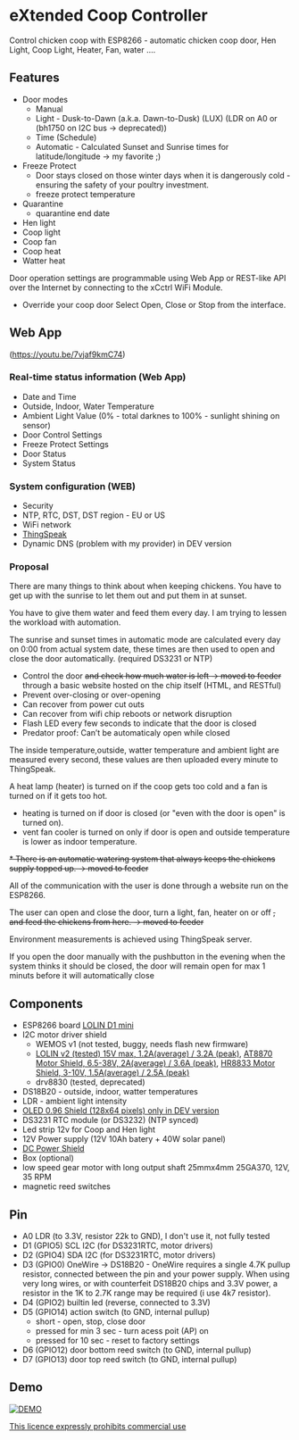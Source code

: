 # eXtended Coop Controller
Control chicken coop with ESP8266 - automatic chicken coop door, Hen Light, Coop Light, Heater, Fan, water .... 

## Features
- Door modes
	- Manual
	- Light - Dusk-to-Dawn (a.k.a. Dawn-to-Dusk) (LUX) (LDR on A0 or (bh1750 on I2C bus -> deprecated))
	- Time (Schedule)
	- Automatic - Calculated Sunset and Sunrise times for latitude/longitude -> my favorite ;)
- Freeze Protect
	- Door stays closed on those winter days when it is dangerously cold - ensuring the safety of your poultry investment.
	- freeze protect temperature
- Quarantine
	- quarantine end date
- Hen light
- Coop light
- Coop fan
- Coop heat
- Watter heat

Door operation settings are programmable using Web App or REST-like API over the Internet by connecting to the xCctrl WiFi Module.
- Override your coop door Select Open, Close or Stop from the interface.

## Web App

(https://youtu.be/7vjaf9kmC74)

### Real-time status information (Web App)
 - Date and Time
 - Outside, Indoor, Water Temperature
 - Ambient Light Value (0% - total darknes to 100% - sunlight shining on sensor)
 - Door Control Settings
 - Freeze Protect Settings
 - Door Status
 - System Status
 
### System configuration (WEB) 
 - Security
 - NTP, RTC, DST, DST region - EU or US
 - WiFi network
 - [ThingSpeak](https://thingspeak.com/channels/636967)
 - Dynamic DNS (problem with my provider) in DEV version
 
### Proposal
There are many things to think about when keeping chickens. You have to get up with the sunrise to let them out and put them in at sunset. 

You have to give them water and feed them every day. I am trying to lessen the workload with automation.

The sunrise and sunset times in automatic mode are calculated every day on 0:00 from actual system date, these times are then used to open and close the door automatically. (required DS3231 or NTP)

- Control the door ~~and check how much water is left -> moved to feeder~~ through a basic website hosted on the chip itself (HTML, and RESTful)
- Prevent over-closing or over-opening
- Can recover from power cut outs
- Can recover from wifi chip reboots or network disruption
- Flash LED every few seconds to indicate that the door is closed
- Predator proof: Can’t be automaticaly open while closed

The inside temperature,outside, watter temperature and ambient light are measured every second, these values are then uploaded every minute to ThingSpeak.  

A heat lamp (heater) is turned on if the coop gets too cold and a fan is turned on if it gets too hot.
 - heating is turned on if door is closed (or "even with the door is open" is turned on).
 - vent fan cooler is turned on only if door is open and outside temperature is lower as indoor temperature.

~~* There is an automatic watering system that always keeps the chickens supply topped up. -> moved to feeder~~

All of the communication with the user is done through a website run on the ESP8266.
 
The user can open and close the door, turn a light, fan, heater on or off ~~, and feed the chickens from here. -> moved to feeder~~

Environment measurements is achieved using ThingSpeak server.

If you open the door manually with the pushbutton in the evening when the system thinks it should be closed, the door will remain open for max 1 minuts before it will automatically close


## Components
- ESP8266 board [LOLIN D1 mini](https://www.wemos.cc/en/latest/d1/d1_mini.html)
- I2C motor driver shield
	- WEMOS v1 (not tested, buggy, needs flash new firmware)
	- [LOLIN v2 (tested) 15V max, 1.2A(average) / 3.2A (peak)](https://www.wemos.cc/en/latest/d1_mini_shield/motor.html), [AT8870 Motor Shield, 6.5-38V, 2A(average) / 3.6A (peak)](https://www.wemos.cc/en/latest/d1_mini_shield/at8870_motor.html), [HR8833 Motor Shield, 3-10V, 1.5A(average) / 2.5A (peak)](https://www.wemos.cc/en/latest/d1_mini_shield/hr8833_motor.html)
	- drv8830 (tested, deprecated)
- DS18B20 - outside, indoor, watter temperatures
- LDR - ambient light intensity
- [OLED 0.96 Shield (128x64 pixels) only in DEV version](https://www.wemos.cc/en/latest/d1_mini_shield/oled_0_96.html)
- DS3231 RTC module (or DS3232) (NTP synced)
- Led strip 12v for Coop and Hen light
- 12V Power supply (12V 10Ah batery + 40W solar panel)
- [DC Power Shield](https://www.wemos.cc/en/latest/d1_mini_shield/dc_power.html)
- Box (optional) 
- low speed gear motor with long output shaft 25mmx4mm 25GA370, 12V, 35 RPM
- magnetic reed switches

## Pin
- A0	LDR (to 3.3V, resistor 22k to GND), I don't use it, not fully tested
- D1 (GPIO5)	SCL I2C (for DS3231RTC, motor drivers)
- D2 (GPIO4)	SDA I2C (for DS3231RTC, motor drivers)
- D3 (GPIO0)	OneWire -> DS18B20 - OneWire requires a single 4.7K pullup resistor, connected between the pin and your power supply. When using very long wires, or with counterfeit DS18B20 chips and 3.3V power, a resistor in the 1K to 2.7K range may be required (i use 4k7 resistor).
- D4 (GPIO2)	builtin led (reverse, connected to 3.3V)
- D5 (GPIO14)	action switch (to GND, internal pullup)
	- short - open, stop, close door
	- pressed for min 3 sec - turn acess poit (AP) on
	- pressed for 10 sec - reset to factory settings 
- D6 (GPIO12)	door bottom reed switch (to GND, internal pullup)
- D7 (GPIO13)	door top reed switch (to GND, internal pullup)

## Demo
[![DEMO](http://img.youtube.com/vi/uT8rBUs3wm0/0.jpg)](https://youtu.be/uT8rBUs3wm0) 

[This licence expressly prohibits commercial use](https://creativecommons.org/licenses/by-nc-sa/4.0/legalcode)
